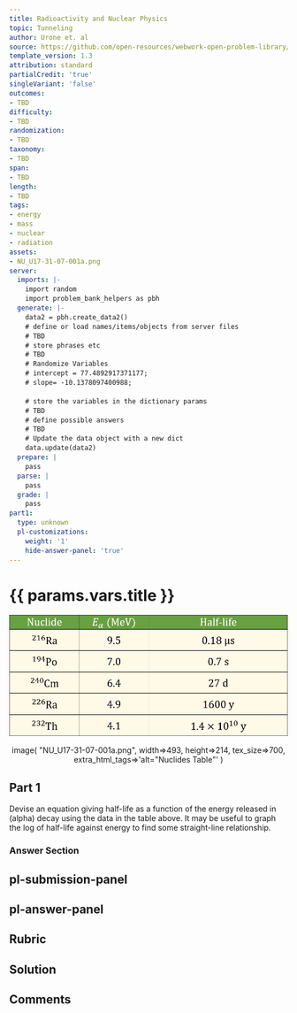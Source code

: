```yaml
---
title: Radioactivity and Nuclear Physics
topic: Tunneling
author: Urone et. al
source: https://github.com/open-resources/webwork-open-problem-library/tree/master/Contrib/BrockPhysics/College_Physics_Urone/31.Radioactivity_and_Nuclear_Physics/31-07.Tunneling/NU_U17-31-07-001.pg
template_version: 1.3
attribution: standard
partialCredit: 'true'
singleVariant: 'false'
outcomes:
- TBD
difficulty:
- TBD
randomization:
- TBD
taxonomy:
- TBD
span:
- TBD
length:
- TBD
tags:
- energy
- mass
- nuclear
- radiation
assets:
- NU_U17-31-07-001a.png
server:
  imports: |-
    import random
    import problem_bank_helpers as pbh
  generate: |-
    data2 = pbh.create_data2()
    # define or load names/items/objects from server files
    # TBD
    # store phrases etc
    # TBD
    # Randomize Variables
    # intercept = 77.4892917371177;
    # slope= -10.1378097400988;

    # store the variables in the dictionary params
    # TBD
    # define possible answers
    # TBD
    # Update the data object with a new dict
    data.update(data2)
  prepare: |
    pass
  parse: |
    pass
  grade: |
    pass
part1:
  type: unknown
  pl-customizations:
    weight: '1'
    hide-answer-panel: 'true'
---
```


# {{ params.vars.title }} 

![Nuclides Table](NU_U17-31-07-001a.png)

<center> image( "NU_U17-31-07-001a.png", width=>493, height=>214,  tex_size=>700, extra_html_tags=>'alt="Nuclides Table"' ) </center>

## Part 1 
Devise an equation giving half-life as a function of the energy released in (alpha) decay using the data in the table above. It may be useful to graph the log of half-life against  energy to find some straight-line relationship. 


 ### Answer Section


## pl-submission-panel 


## pl-answer-panel 


## Rubric 


## Solution 


## Comments 


